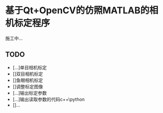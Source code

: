 # 基于Qt+OpenCV的仿照MATLAB的相机标定程序

施工中...
## TODO 
- [...]单目相机标定
- []双目相机标定
- []鱼眼相机标定
- []调整标定图像
- [...]输出标定参数
- [...]输出读取参数的代码c++\python
- []...